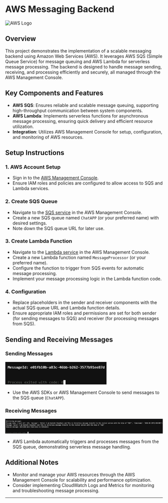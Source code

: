 # AWS Messaging Backend

![AWS Logo](https://upload.wikimedia.org/wikipedia/commons/thumb/9/93/Amazon_Web_Services_Logo.svg/1200px-Amazon_Web_Services_Logo.svg.png)

## Overview

This project demonstrates the implementation of a scalable messaging backend using Amazon Web Services (AWS). It leverages AWS SQS (Simple Queue Service) for message queuing and AWS Lambda for serverless message processing. The backend is designed to handle message sending, receiving, and processing efficiently and securely, all managed through the AWS Management Console.

## Key Components and Features

- **AWS SQS**: Ensures reliable and scalable message queuing, supporting high-throughput communication between system components.
- **AWS Lambda**: Implements serverless functions for asynchronous message processing, ensuring quick delivery and efficient resource utilization.
- **Integration**: Utilizes AWS Management Console for setup, configuration, and monitoring of AWS resources.

## Setup Instructions

### 1. AWS Account Setup

- Sign in to the [AWS Management Console](https://aws.amazon.com/console/).
- Ensure IAM roles and policies are configured to allow access to SQS and Lambda services.

### 2. Create SQS Queue

- Navigate to the [SQS service](https://console.aws.amazon.com/sqs/) in the AWS Management Console.
- Create a new SQS queue named `ChatAPP` (or your preferred name) with desired settings.
- Note down the SQS queue URL for later use.

### 3. Create Lambda Function

- Navigate to the [Lambda service](https://console.aws.amazon.com/lambda/) in the AWS Management Console.
- Create a new Lambda function named `MessageProcessor` (or your preferred name).
- Configure the function to trigger from SQS events for automatic message processing.
- Implement your message processing logic in the Lambda function code.

### 4. Configuration

- Replace placeholders in the sender and receiver components with the actual SQS queue URL and Lambda function details.
- Ensure appropriate IAM roles and permissions are set for both sender (for sending messages to SQS) and receiver (for processing messages from SQS).

## Sending and Receiving Messages

### Sending Messages

![Send Message](images/Sender's-Output.png)

- Use the AWS SDKs or AWS Management Console to send messages to the SQS queue (`ChatAPP`).

### Receiving Messages

![Receive Message](images/Receiver's-Output.png)

- AWS Lambda automatically triggers and processes messages from the SQS queue, demonstrating serverless message handling.

## Additional Notes

- Monitor and manage your AWS resources through the AWS Management Console for scalability and performance optimization.
- Consider implementing CloudWatch Logs and Metrics for monitoring and troubleshooting message processing.

---
